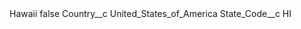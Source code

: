 <?xml version="1.0" encoding="UTF-8"?>
<CustomMetadata xmlns="http://soap.sforce.com/2006/04/metadata" xmlns:xsi="http://www.w3.org/2001/XMLSchema-instance" xmlns:xsd="http://www.w3.org/2001/XMLSchema">
    <label>Hawaii</label>
    <protected>false</protected>
    <values>
        <field>Country__c</field>
        <value xsi:type="xsd:string">United_States_of_America</value>
    </values>
    <values>
        <field>State_Code__c</field>
        <value xsi:type="xsd:string">HI</value>
    </values>
</CustomMetadata>
